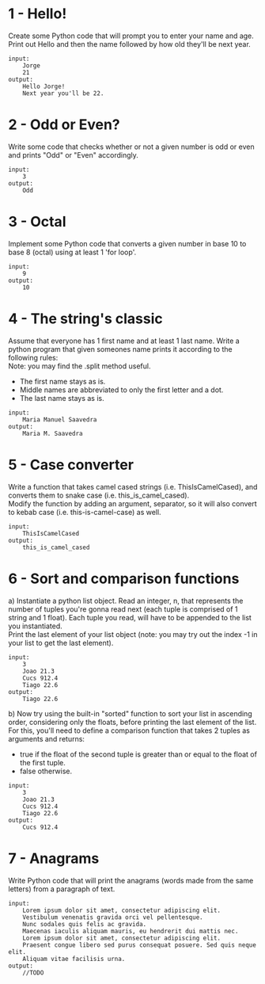 # 1 - Hello!  
Create some Python code that will prompt you to enter your name and age. Print out Hello
and then the name followed by how old they'll be next year.  
```
input:
	Jorge
	21
output:
	Hello Jorge!
	Next year you'll be 22.
```

# 2 - Odd or Even?  
Write some code that checks whether or not a given number is odd or even and prints "Odd" or "Even" accordingly.  
```
input:
	3
output:
	Odd
```

# 3 - Octal 
Implement some Python code that converts a given number in base 10 to base 8 (octal) using at least 1 'for loop'.
```
input:
	9
output:
	10
```

# 4 - The string's classic 
Assume that everyone has 1 first name and at least 1 last name. Write a python program that given someones name prints it according to the following rules:  
Note: you may find the .split method useful.  
- The first name stays as is.  
- Middle names are abbreviated to only the first letter and a dot.
- The last name stays as is.
```
input:
	Maria Manuel Saavedra
output:
	Maria M. Saavedra
```

# 5 - Case converter
Write a function that takes camel cased strings (i.e. ThisIsCamelCased), and converts them to snake case (i.e. this_is_camel_cased).  
Modify the function by adding an argument, separator, so it will also convert to kebab case (i.e. this-is-camel-case) as well.  
```
input:
	ThisIsCamelCased
output:
	this_is_camel_cased
```

# 6 - Sort and comparison functions  
a) Instantiate a python list object. Read an integer, n, that represents the number of tuples you're gonna read next (each tuple is comprised of 1 string and 1 float). Each tuple you read, will have to be appended to the list you instantiated.  
Print the last element of your list object (note: you may try out the index -1 in your list to get the last element).  
```
input:
	3
	Joao 21.3
	Cucs 912.4
	Tiago 22.6
output:
	Tiago 22.6
```
b) Now try using the built-in "sorted" function to sort your list in ascending order, considering only the floats, before printing the last element of the list. For this, you'll need to define a comparison function that takes 2 tuples as arguments and returns:  
- true if the float of the second tuple is greater than or equal to the float of the first tuple.
- false otherwise.
```
input:
	3
	Joao 21.3
	Cucs 912.4
	Tiago 22.6
output:
	Cucs 912.4
```

# 7 - Anagrams
Write Python code that will print the anagrams (words made from the same letters) from a paragraph of text.  
```
input:
	Lorem ipsum dolor sit amet, consectetur adipiscing elit.  
	Vestibulum venenatis gravida orci vel pellentesque.  
	Nunc sodales quis felis ac gravida.  
	Maecenas iaculis aliquam mauris, eu hendrerit dui mattis nec.  
	Lorem ipsum dolor sit amet, consectetur adipiscing elit.  
	Praesent congue libero sed purus consequat posuere. Sed quis neque elit.  
	Aliquam vitae facilisis urna.	
output:
	//TODO
```
